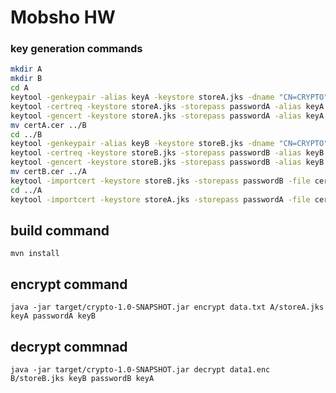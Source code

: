 # Mobsho HW

### key generation commands
```bash
mkdir A
mkdir B
cd A
keytool -genkeypair -alias keyA -keystore storeA.jks -dname "CN=CRYPTO" -storepass passwordA -keypass passwordA -keyalg RSA
keytool -certreq -keystore storeA.jks -storepass passwordA -alias keyA -file certA.csr
keytool -gencert -keystore storeA.jks -storepass passwordA -alias keyA -infile certA.csr -outfile certA.cer
mv certA.cer ../B
cd ../B
keytool -genkeypair -alias keyB -keystore storeB.jks -dname "CN=CRYPTO" -storepass passwordB -keypass passwordB -keyalg RSA
keytool -certreq -keystore storeB.jks -storepass passwordB -alias keyB -file certB.csr
keytool -gencert -keystore storeB.jks -storepass passwordB -alias keyB -infile certB.csr -outfile certB.cer
mv certB.cer ../A
keytool -importcert -keystore storeB.jks -storepass passwordB -file certA.cer -alias keyA 
cd ../A
keytool -importcert -keystore storeA.jks -storepass passwordA -file certB.cer -alias keyB

```

## build command
`mvn install`

## encrypt command
`java -jar target/crypto-1.0-SNAPSHOT.jar encrypt data.txt A/storeA.jks keyA passwordA keyB`

## decrypt commnad
`java -jar target/crypto-1.0-SNAPSHOT.jar decrypt data1.enc B/storeB.jks keyB passwordB keyA
`